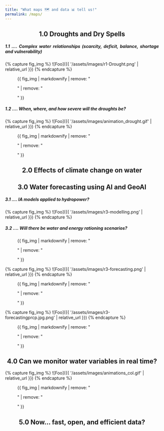 ```yaml
---
title: "What maps 🗺 and data 📊 tell us!"
permalink: /maps/
---
```


<h2 align="center"> 1.0 Droughts and Dry Spells </h2>

<h5 align="justify"> 1.1 .... Complex water relationships (scarcity, deficit, balance, shortage and vulnerability) </h5>

{% capture fig_img %}
![Foo]({{ '/assets/images/r1-Drought.png' | relative_url }})
{% endcapture %}

<figure>
  {{ fig_img | markdownify | remove: "<p>" | remove: "</p>" }}
  <figcaption></figcaption>
</figure>

<h5 align="justify"> 1.2 .... When, where, and how severe will the droughts be? </h5>

{% capture fig_img %}
![Foo]({{ '/assets/images/animation_drought.gif' | relative_url }})
{% endcapture %}

<figure>
  {{ fig_img | markdownify | remove: "<p>" | remove: "</p>" }}
  <figcaption></figcaption>
</figure>

<h2 align="center"> 2.0 Effects of climate change on water </h2>


<h2 align="center"> 3.0 Water forecasting using AI and GeoAI </h2>

<h5 align="justify"> 3.1 .... IA models applied to hydropower? </h5>

{% capture fig_img %}
![Foo]({{ '/assets/images/r3-modelling.png' | relative_url }})
{% endcapture %}

<h5 align="justify"> 3.2 .... Will there be water and energy rationing scenarios? </h5>

<figure>
  {{ fig_img | markdownify | remove: "<p>" | remove: "</p>" }}
  <figcaption></figcaption>
</figure>

{% capture fig_img %}
![Foo]({{ '/assets/images/r3-forecasting.png' | relative_url }})
{% endcapture %}

<figure>
  {{ fig_img | markdownify | remove: "<p>" | remove: "</p>" }}
  <figcaption></figcaption>
</figure>

{% capture fig_img %}
![Foo]({{ '/assets/images/r3-forecastingprcp.jpg.png' | relative_url }})
{% endcapture %}

<figure>
  {{ fig_img | markdownify | remove: "<p>" | remove: "</p>" }}
  <figcaption></figcaption>
</figure>

<h2 align="center"> 4.0 Can we monitor water variables in real time? </h2>


{% capture fig_img %}
![Foo]({{ '/assets/images/animations_col.gif' | relative_url }})
{% endcapture %}

<figure>
  {{ fig_img | markdownify | remove: "<p>" | remove: "</p>" }}
  <figcaption></figcaption>
</figure>

<h2 align="center"> 5.0 Now... fast, open, and efficient data? </h2>


